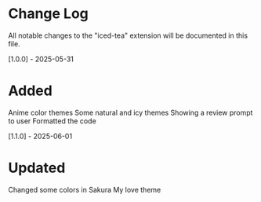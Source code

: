 # Change Log

All notable changes to the "iced-tea" extension will be documented in this file.

[1.0.0] - 2025-05-31

# Added

Anime color themes
Some natural and icy themes
Showing a review prompt to user
Formatted the code

[1.1.0] - 2025-06-01

# Updated

Changed some colors in Sakura My love theme